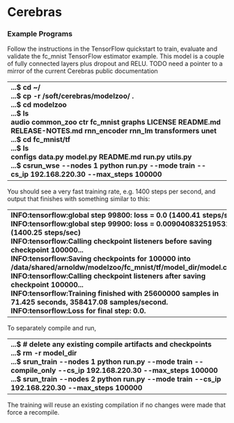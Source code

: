 Cerebras
========

### Example Programs
Follow the instructions in the TensorFlow quickstart to train, evaluate and validate the fc\_mnist TensorFlow estimator example. This model is a couple of fully connected layers plus dropout and RELU. 
TODO need a pointer to a mirror of the current Cerebras public documentation

<table>
<tbody>
<tr class="odd">
<td><strong>...$ cd ~/<br />
...$ cp -r /soft/cerebras/modelzoo/ .<br />
...$ cd modelzoo<br />
...$ ls<br />
audio common_zoo ctr fc_mnist graphs LICENSE README.md RELEASE-NOTES.md rnn_encoder rnn_lm transformers unet<br />
...$ cd fc_mnist/tf<br />
...$ ls<br />
configs data.py model.py README.md run.py utils.py<br />
...$ csrun_wse --nodes 1 python run.py --mode train --cs_ip 192.168.220.30 --max_steps 100000</strong></td>
</tr>
</tbody>
</table>

You should see a very fast training rate, e.g. 1400 steps per second, and output that finishes with something similar to this:

<table>
<tbody>
<tr class="odd">
<td><strong>INFO:tensorflow:global step 99800: loss = 0.0 (1400.41 steps/sec)<br />
INFO:tensorflow:global step 99900: loss = 0.00904083251953125 (1400.25 steps/sec)<br />
INFO:tensorflow:Calling checkpoint listeners before saving checkpoint 100000...<br />
INFO:tensorflow:Saving checkpoints for 100000 into /data/shared/arnoldw/modelzoo/fc_mnist/tf/model_dir/model.ckpt.<br />
INFO:tensorflow:Calling checkpoint listeners after saving checkpoint 100000...<br />
INFO:tensorflow:Training finished with 25600000 samples in 71.425 seconds, 358417.08 samples/second.<br />
INFO:tensorflow:Loss for final step: 0.0.</strong></td>
</tr>
</tbody>
</table>

To separately compile and run, 
<table>
<tbody>
<tr class="odd">
<td><strong>...$ # delete any existing compile artifacts and checkpoints<br />
...$ rm -r model_dir<br />
...$ srun_train --nodes 1 python run.py --mode train --compile_only --cs_ip 192.168.220.30 --max_steps 100000<br />
...$ srun_train --nodes 2 python run.py --mode train --cs_ip 192.168.220.30 --max_steps 100000</strong></td>
</td>
</tr>
</tbody>
</table>
The training will reuse an existing compilation if no changes were made that force a recompile.
